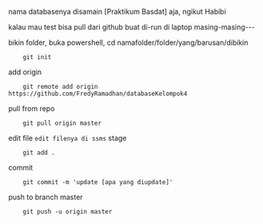 nama databasenya disamain [Praktikum Basdat] aja, ngikut Habibi

kalau mau test bisa pull dari github buat di-run di laptop masing-masing---

bikin folder, buka powershell, cd namafolder/folder/yang/barusan/dibikin
        
        git init
add origin

        git remote add origin https://github.com/FredyRamadhan/databaseKelompok4
pull from repo

        git pull origin master
edit file
        `edit filenya di ssms`
stage

        git add .
commit

        git commit -m 'update [apa yang diupdate]'

push to branch master

        git push -u origin master

